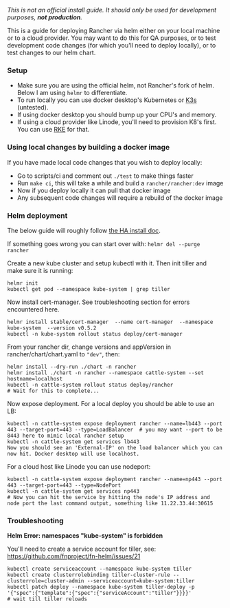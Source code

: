 _This is not an official install guide. It should only be used for development purposes, __not production__._

This is a guide for deploying Rancher via helm either on your local machine or to a cloud provider. You may want to do this for QA purposes, or to test development code changes (for which you'll need to deploy locally),
or to test changes to our helm chart. 

### Setup

* Make sure you are using the official helm, not Rancher's fork of helm. Below I am using `helmr` to differentiate.
* To run locally you can use docker desktop's Kubernetes or [K3s](https://github.com/rancher/k3s) (untested).
* If using docker desktop you should bump up your CPU's and memory.
* If using a cloud provider like Linode, you'll need to provision K8's first. You can use [RKE](https://rancher.com/docs/rke/latest/en/installation/) for that.

### Using local changes by building a docker image

If you have made local code changes that you wish to deploy locally: 

* Go to scripts/ci and comment out `./test` to make things faster
* Run `make ci`, this will take a while and build a `rancher/rancher:dev` image
* Now if you deploy locally it can pull that docker image
* Any subsequent code changes will require a rebuild of the docker image

### Helm deployment

The below guide will roughly follow [the HA install doc](https://rancher.com/docs/rancher/v2.x/en/installation/ha/helm-rancher/).

If something goes wrong you can start over with: `helmr del --purge rancher`

Create a new kube cluster and setup kubectl with it. Then init tiller and make sure it is running: 

    helmr init
    kubectl get pod --namespace kube-system | grep tiller

Now install cert-manager. See troubleshooting section for errors encountered here.


    helmr install stable/cert-manager  --name cert-manager  --namespace kube-system  --version v0.5.2
    kubectl -n kube-system rollout status deploy/cert-manager

From your rancher dir, change versions and appVersion in rancher/chart/chart.yaml to `"dev"`, then:

    helmr install --dry-run ./chart -n rancher
    helmr install ./chart -n rancher --namespace cattle-system --set hostname=localhost
    kubectl -n cattle-system rollout status deploy/rancher
    # Wait for this to complete...

Now expose deployment. For a local deploy you should be able to use an LB: 

    kubectl -n cattle-system expose deployment rancher --name=lb443 --port 443 --target-port=443 --type=LoadBalancer  # you may want --port to be 8443 here to mimic local rancher setup
    kubectl -n cattle-system get services lb443
    Now you should see an 'External-IP' on the load balancer which you can now hit. Docker desktop will use localhost.

For a cloud host like Linode you can use nodeport:  

    kubectl -n cattle-system expose deployment rancher --name=np443 --port 443 --target-port=443 --type=NodePort
    kubectl -n cattle-system get services np443
    # Now you can hit the service by hitting the node's IP address and node port the last command output, something like 11.22.33.44:30615

### Troubleshooting

**Helm Error: namespaces "kube-system" is forbidden**

You'll need to create a service account for tiller, see: https://github.com/fnproject/fn-helm/issues/21

	kubectl create serviceaccount --namespace kube-system tiller
	kubectl create clusterrolebinding tiller-cluster-rule --clusterrole=cluster-admin --serviceaccount=kube-system:tiller
	kubectl patch deploy --namespace kube-system tiller-deploy -p '{"spec":{"template":{"spec":{"serviceAccount":"tiller"}}}}'
	# wait till tiller reloads

